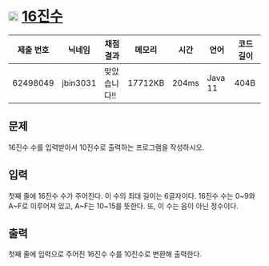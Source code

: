 # <img width="20px"  src="https://d2gd6pc034wcta.cloudfront.net/tier/4.svg" class="solvedac-tier"> [16진수](https://www.acmicpc.net/problem/1550) 

| 제출 번호 | 닉네임 | 채점 결과 | 메모리 | 시간 | 언어 | 코드 길이 |
|---|---|---|---|---|---|---|
|62498049|jbin3031|맞았습니다!! |17712KB|204ms|Java 11|404B|

## 문제
<p>16진수 수를 입력받아서 10진수로 출력하는 프로그램을 작성하시오.</p>

## 입력
<p>첫째 줄에 16진수 수가 주어진다. 이 수의 최대 길이는 6글자이다. 16진수 수는 0~9와 A~F로 이루어져 있고, A~F는 10~15를 뜻한다. 또, 이 수는 음이 아닌 정수이다.</p>

## 출력
<p>첫째 줄에 입력으로 주어진 16진수 수를 10진수로 변환해 출력한다.</p>

